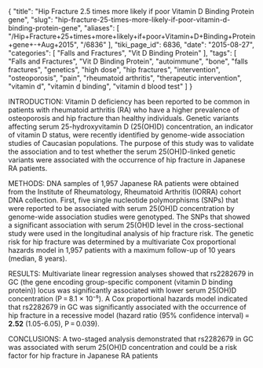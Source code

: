 {
    "title": "Hip Fracture 2.5 times more likely if poor Vitamin D Binding Protein gene",
    "slug": "hip-fracture-25-times-more-likely-if-poor-vitamin-d-binding-protein-gene",
    "aliases": [
        "/Hip+Fracture+25+times+more+likely+if+poor+Vitamin+D+Binding+Protein+gene+-+Aug+2015",
        "/6836"
    ],
    "tiki_page_id": 6836,
    "date": "2015-08-27",
    "categories": [
        "Falls and Fractures",
        "Vit D Binding Protein"
    ],
    "tags": [
        "Falls and Fractures",
        "Vit D Binding Protein",
        "autoimmune",
        "bone",
        "falls fractures",
        "genetics",
        "high dose",
        "hip fractures",
        "intervention",
        "osteoporosis",
        "pain",
        "rheumatoid arthritis",
        "therapeutic intervention",
        "vitamin d",
        "vitamin d binding",
        "vitamin d blood test"
    ]
}


INTRODUCTION: Vitamin D deficiency has been reported to be common in patients with rheumatoid arthritis (RA) who have a higher prevalence of osteoporosis and hip fracture than healthy individuals. Genetic variants affecting serum 25-hydroxyvitamin D (25(OH)D) concentration, an indicator of vitamin D status, were recently identified by genome-wide association studies of Caucasian populations. The purpose of this study was to validate the association and to test whether the serum 25(OH)D-linked genetic variants were associated with the occurrence of hip fracture in Japanese RA patients.

METHODS: DNA samples of 1,957 Japanese RA patients were obtained from the Institute of Rheumatology, Rheumatoid Arthritis (IORRA) cohort DNA collection. First, five single nucleotide polymorphisms (SNPs) that were reported to be associated with serum 25(OH)D concentration by genome-wide association studies were genotyped. The SNPs that showed a significant association with serum 25(OH)D level in the cross-sectional study were used in the longitudinal analysis of hip fracture risk. The genetic risk for hip fracture was determined by a multivariate Cox proportional hazards model in 1,957 patients with a maximum follow-up of 10 years (median, 8 years).

RESULTS: Multivariate linear regression analyses showed that rs2282679 in GC (the gene encoding group-specific component (vitamin D binding protein)) locus was significantly associated with lower serum 25(OH)D concentration (P = 8.1 × 10⁻⁵). A Cox proportional hazards model indicated that rs2282679 in GC was significantly associated with the occurrence of hip fracture in a recessive model (hazard ratio (95% confidence interval) =  **2.52**  (1.05-6.05), P = 0.039).

CONCLUSIONS: A two-staged analysis demonstrated that rs2282679 in GC was associated with serum 25(OH)D concentration and could be a risk factor for hip fracture in Japanese RA patients